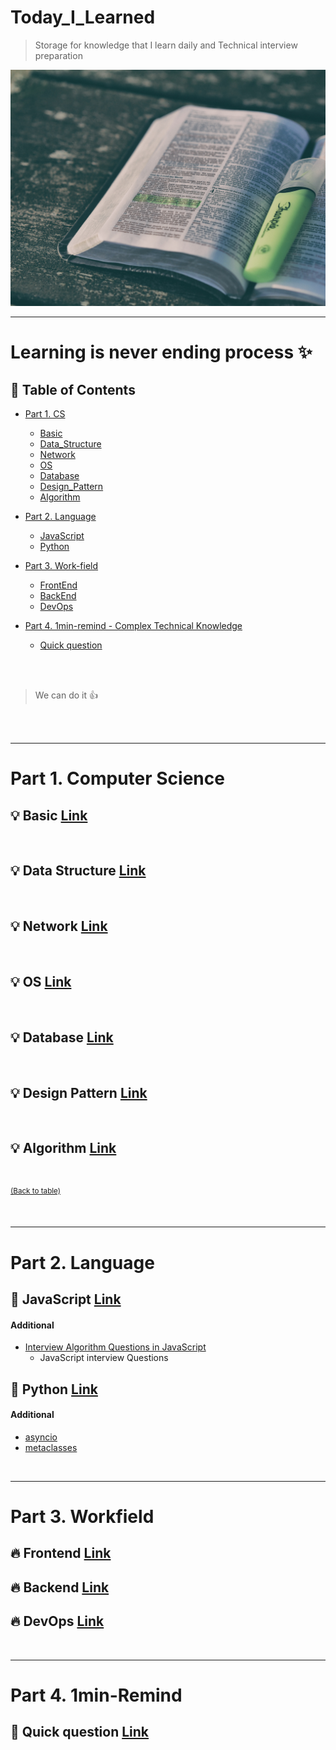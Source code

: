 # Today_I_Learned

> Storage for knowledge that I learn daily and Technical interview preparation  

![Image](/images/main.jpg) 

---

# Learning is never ending process :sparkles:


## :memo: Table of Contents


- [Part 1. CS](#part-1-basic)
  - [Basic](https://github.com/jojo-tey/Today_I_Learned/blob/main/P1_CS/basic/README.md)
  - [Data_Structure](https://github.com/jojo-tey/Today_I_Learned/blob/main/P1_CS/data_structure/README.md)
  - [Network](https://github.com/jojo-tey/Today_I_Learned/blob/main/P1_CS/network/README.md)
  - [OS](https://github.com/jojo-tey/Today_I_Learned/blob/main/P1_CS/OS/README.md)
  - [Database](https://github.com/jojo-tey/Today_I_Learned/blob/main/P1_CS/database/README.md)
  - [Design_Pattern](https://github.com/jojo-tey/Today_I_Learned/blob/main/P1_CS/designpattern/README.md)
  - [Algorithm](https://github.com/jojo-tey/Today_I_Learned/blob/main/P1_CS/algorithm/README.md)
- [Part 2. Language](#part-2-language)
  - [JavaScript](https://github.com/jojo-tey/Today_I_Learned/blob/main/P2_Language/javascript/README.md)
  - [Python](https://github.com/jojo-tey/Today_I_Learned/blob/main/P2_Language/python/README.md)
 - [Part 3. Work-field](#part-3-workfield)
   - [FrontEnd](https://github.com/jojo-tey/Today_I_Learned/blob/main/P3_Workfield/frontend/README.md)
   - [BackEnd](https://github.com/jojo-tey/Today_I_Learned/blob/main/P3_Workfield/backend/README.md)
   - [DevOps](https://github.com/jojo-tey/Today_I_Learned/blob/main/P3_Workfield/devops/README.md)

- [Part 4. 1min-remind - Complex Technical Knowledge ](#1min-remind)
  - [Quick question](https://github.com/jojo-tey/Today_I_Learned/blob/main/P4_1min_remind/README.md)



</br>

</br>

> We can do it :thumbsup:

</br>

</br>

---

# Part 1. Computer Science

## :bulb: Basic [Link](https://github.com/jojo-tey/Today_I_Learned/blob/main/P1_CS/basic/README.md)


</br>

## :bulb: Data Structure [Link](https://github.com/jojo-tey/Today_I_Learned/blob/main/P1_CS/datastructure/README.md)

</br>

## :bulb: Network [Link](https://github.com/jojo-tey/Today_I_Learned/P1_CS/network)


</br>

## :bulb: OS [Link](https://github.com/jojo-tey/Today_I_Learned/P1_CS/OS)



</br>

## :bulb: Database [Link](https://github.com/jojo-tey/Today_I_Learned/P1_CS/database)

</br>

## :bulb: Design Pattern [Link](https://github.com/jojo-tey/Today_I_Learned/P1_CS/designpattern)


</br>

## :bulb: Algorithm [Link](https://github.com/jojo-tey/Today_I_Learned/P1_CS/algorithm)


</br>

<sup>[(Back to table)](#Today_I_Learned)</sup>

</br>

---

# Part 2. Language


## :gem: JavaScript [Link](https://github.com/jojo-tey/Today_I_Learned/P2_Language/javascript)


#### Additional

- [Interview Algorithm Questions in JavaScript ](https://github.com/kennymkchan/interview-questions-in-javascript)
  - JavaScript interview Questions
    </br>

## :gem: Python [Link](https://github.com/jojo-tey/Today_I_Learned/P2_Language/python)


#### Additional

- [asyncio](https://tech.ssut.me/python-3-play-with-asyncio/)
- [metaclasses](https://tech.ssut.me/understanding-python-metaclasses/)

</br>

---

# Part 3. Workfield

## :fire: Frontend [Link](https://github.com/jojo-tey/Today_I_Learned/P3_Workfield/frontend)
## :fire: Backend [Link](https://github.com/jojo-tey/Today_I_Learned/P3_Workfield/backend)
## :fire: DevOps [Link](https://github.com/jojo-tey/Today_I_Learned/P3_Workfield/devops)

</br>

---

# Part 4. 1min-Remind

## :star2: Quick question [Link](https://github.com/jojo-tey/Today_I_Learned/P4_1min_remind/)
